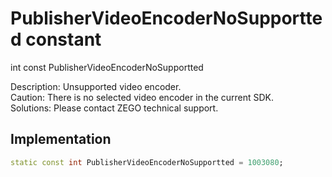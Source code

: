 


# PublisherVideoEncoderNoSupportted constant







int const PublisherVideoEncoderNoSupportted
  




<p>Description: Unsupported video encoder.<br>Caution: There is no selected video encoder in the current SDK.<br>Solutions: Please contact ZEGO technical support.</p>



## Implementation

```dart
static const int PublisherVideoEncoderNoSupportted = 1003080;
```







